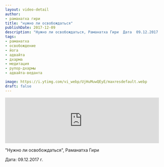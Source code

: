 ```yaml
---
layout: video-detail
author:
- раманатха гири
title: "нужно ли освобождаться"
publishDate: 2017-12-09
description: "Нужно ли освобождаться, Раманатха Гири  Дата  09.12.2017 г."
tags: 
- раманатха
- освобождение
- йога
- адвайта
- дхарма
- медитация
- рупор-дхармы
- адвайта-веданта

image: https://i.ytimg.com/vi_webp/UjHuMuwQEyE/maxresdefault.webp
draft: false
---
```


<iframe width="100%" src="https://www.youtube.com/embed/UjHuMuwQEyE" frameborder="0" allowfullscreen=""></iframe> 

 "Нужно ли освобождаться", Раманатха Гири

 Дата: 09.12.2017 г.

  

 